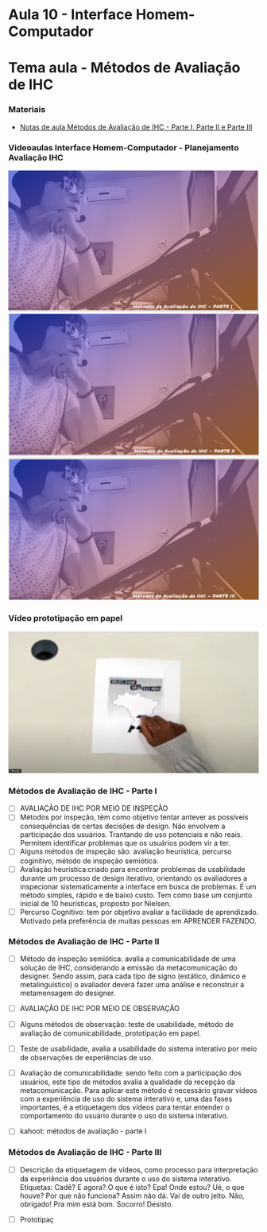 # Aula 10 - Interface Homem-Computador
# Tema aula - Métodos de Avaliação de IHC


### Materiais
- [Notas de aula Métodos de Avaliação de IHC - Parte I, Parte II e Parte III](metodos_avaliacao_ihc.pdf)


### Videoaulas Interface Homem-Computador -  Planejamento Avaliação IHC
[![Métodos de avaliação de IHC - Parte I](capa_22.png)](https://youtu.be/wKLIUEAcLnQ)
[![Métodos de avaliação de IHC - Parte II](capa_23.png)](https://youtu.be/15G7pk8qr3s)
[![Métodos de avaliação de IHC - Parte III](capa_24.png)](https://youtu.be/rXBq6pKdib0)

### Vídeo prototipação em papel
[![Prototipação em papel](prototipacao_papel.png)](https://www.youtube.com/watch?v=DyE6g-j2Ld4)


### Métodos de Avaliação de IHC - Parte I 

- [ ]  AVALIAÇÃO DE IHC POR MEIO DE INSPEÇÃO
- [ ]  Métodos por inspeção, têm como objetivo tentar antever as possíveis consequências de certas decisões de design. Não envolvem a participação dos usuários. Trantando de uso potenciais e não reais. Permitem identificar problemas que os usuários podem vir a ter.
- [ ]  Alguns métodos de inspeção são: avaliação heurística, percurso coginitivo, método de inspeção semiótica.
- [ ]  Avaliação heurística:criado para encontrar problemas de usabilidade durante um processo de design iterativo, orientando os avaliadores a inspecionar sistematicamente a interface em busca de problemas. É um método simples, rápido e de baixo custo. Tem como base um conjunto inicial de 10 heurísticas, proposto por Nielsen.
- [ ]  Percurso Cognitivo: tem por objetivo avaliar a facilidade de aprendizado. Motivado pela preferência de muitas pessoas em APRENDER FAZENDO.

### Métodos de Avaliação de IHC - Parte II 

- [ ]  Método de inspeção semiótica: avalia a comunicabilidade de uma solução de IHC, considerando a emissão da metacomunicação do designer. Sendo assim, para cada tipo de signo (estático, dinâmico e metalinguístico) o avaliador deverá fazer uma análise e reconstruir a metamensagem do designer.
- [ ]  AVALIAÇÃO DE IHC POR MEIO DE OBSERVAÇÃO
- [ ]  Alguns métodos de observação: teste de usabilidade, método de avaliação de comunicabilidade, prototipação em papel.
- [ ]  Teste de usabilidade, avalia a usabilidade do sistema interativo por meio de observações de experiências de uso.
- [ ]  Avaliação de comunicabilidade: sendo feito com a participação dos usuários, este tipo de métodos avalia a qualidade da recepção da metacomunicação. Para aplicar este método é necessário gravar vídeos com a experiência de uso do sistema interativo e, uma das fases importantes, é a etiquetagem dos vídeos para tentar entender o comportamento do usuário durante o uso do sistema interativo.
- [ ]  kahoot: métodos de avaliação - parte I



### Métodos de Avaliação de IHC - Parte III 

- [ ]  Descrição da etiquetagem de vídeos, como processo para interpretação da experiência dos usuários durante o uso do sistema interativo. Etiquetas: Cadê?  E agora?  O que é isto?  Epa!  Onde estou?  Ué, o que houve?  Por que não funciona? Assim não dá. Vai de outro jeito. Não, obrigado! Pra mim está bom.  Socorro!  Desisto.
- [ ]  Prototipaç

